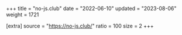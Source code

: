 +++
title = "no-js.club"
date = "2022-06-10"
updated = "2023-08-06"
weight = 1721

[extra]
source = "https://no-js.club/"
ratio = 100
size = 2
+++
